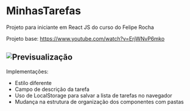 # MinhasTarefas
Projeto para iniciante em React JS do curso do Felipe Rocha

Projeto base: https://www.youtube.com/watch?v=ErjWNvP6mko

![Previsualização](https://i.imgur.com/QqORxBc.png)
---
Implementações:
- Estilo diferente
- Campo de descrição da tarefa
- Uso de LocalStorage para salvar a lista de tarefas no navegador
- Mudança na estrutura de organização dos componentes com pastas
